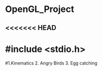 # OpenGL_Project
<<<<<<< HEAD
-
#include <stdio.h>
=======
#1.Kinematics 2. Angry Birds 3. Egg catching

